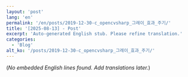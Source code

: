 ```yaml
---
layout: 'post'
lang: 'en'
permalink: '/en/posts/2019-12-30-c_opencvsharp_그레이_효과_주기/'
title: '[2025-08-13] - Post'
excerpt: 'Auto-generated English stub. Please refine translation.'
categories:
  - 'Blog'
alt_ko: '/posts/2019-12-30-c_opencvsharp_그레이_효과_주기/'
---
```


(*No embedded English lines found. Add translations later.*)
